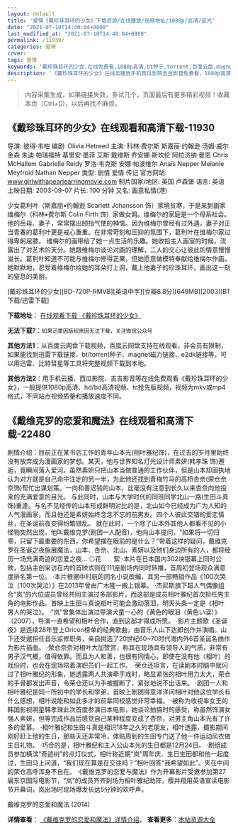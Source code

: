 ```yaml
---
layout: default
title: '爱情《戴珍珠耳环的少女》下载资源/在线播放/视频地址/1080p/高清/蓝光'
date: "2021-07-10T14:40:04+0800"
last_modified_at: "2021-07-10T14:40:04+0800"
permalink: /11930/
categories: 爱情
cover:
tags: 爱情
keywords: '戴珍珠耳环的少女,在线免费看,1080p高清,bt种子,torrent,百度云盘,magnet,磁力链,迅雷下载资源'
description: '《戴珍珠耳环的少女》在线云播放手机西瓜影院吉吉影音免费看，1080p高清bd/hd未删减完整版和tc抢先枪版，mkv/mp4格式，附带bt/torrent种子、magnet/磁力链、百度云盘、网盘资源迅雷下载链接'
---
```


>内容采集生成，如果链接失效，多试几个，页面最后有更多精彩视频！收藏本页（Ctrl+D)，以后再找不麻烦。


## 《戴珍珠耳环的少女》在线观看和高清下载-11930

导演: 彼得·韦柏 编剧: Olivia Hetreed 主演: 科林·费尔斯 斯嘉丽·约翰逊 汤姆·威尔金森 朱迪·帕瑞福特 基里安·墨菲 艾斯·戴维斯 乔安娜·斯坎伦 阿拉济纳·曼恩 Chris McHallem Gabrielle Reidy 罗洛·韦克斯 安娜·帕波维尔 Anaïs Nepper Melanie Meyfroid Nathan Nepper 类型: 剧情 爱情 传记 官方网站: www.girlwithapearlearringmovie.com 制片国家/地区: 英国 卢森堡 语言: 英语 上映日期: 2003-09-07 片长: 100 分钟 又名: 画意私情(港)

少女葛利叶（斯嘉丽•约翰逊 Scarlett Johansson 饰）家境贫寒，于是来到画家维梅尔（科林•费尔斯 Colin Firth 饰）家做女佣。维梅尔的家庭是一个母系社会。他的岳母、妻子，常常摆出颐指气使的神情。因为维梅尔曾经有过外遇，妻子对正当青春的葛利叶更是戒心重重。在非常苛刻和压抑的氛围下，葛利叶在维梅尔家过得卑躬屈膝。 维梅尔的画带给了她一点生活的乐趣。她收拾主人画室的时候，流露出了对艺术的天分。她跟维梅尔谈论对画的理解，二人的交心让彼此的情意慢慢滋长。葛利叶知道不可能与维梅尔修得正果，但她愿意做模特奉献给维梅尔作画。她默默地，忍受着维梅尔给她的耳朵打上洞，戴上他妻子的珍珠耳环，画出这一刻的窒息的美丽。


[戴珍珠耳环的少女][BD-720P-RMVB][英语中字][豆瓣8.8分][649MB][2003][BT下载/迅雷下载]

**下载地址**： [在线观看下载 《戴珍珠耳环的少女》](https://www.btdx8.com/torrent/girl_with_a_pearl_earring_2003.html) 


**无法下载?**：`如果迅雷因版权原因无法下载，关注微信公众号 `

**其他方法1**：从百度云网盘下载视频，百度云网盘支持在线观看，非会员有限制，如果能找到迅雷下载链接、bt/torrent种子、magnet磁力链接、e2dk链接等，可以用迅雷、比特彗星等工具将完整视频下载到本地。

**其他方法2**：用手机云播、西瓜影院、吉吉影音等在线免费观看《戴珍珠耳环的少女》，一般提供1080p高清、hd/bd高清视频、tc抢先版视频，视频为mkv或mp4格式，不同站点视频质量和播放速度不同。


## 《戴维克罗的恋爱和魔法》在线观看和高清下载-22480

剧情介绍：目前正在某书店工作的青年山本光(相叶雅纪饰)，在过去的岁月里始终没有放弃成为漫画家的梦想。某天，他与世界知名灯光设计师素妍(韩孝珠 饰)邂逅，竟瞬间落入爱河。虽然素妍只把山本当做普通的工作伙伴，但是山本却固执地认为对方就是自己命中注定的另一半，为此他还找到青梅竹马的高桥杏奈(荣仓奈奈饰)帮忙出谋划策。一向和善迟钝的山本，丝毫没有注意到长久以来杏奈向他投来的充满爱意的目光。   与此同时，山本与大学时代的同班同学北山一路(生田斗真饰)重逢。与名不见经传的山本形成鲜明对比的是，北山如今已经成为广为人知的人气漫画家，而且他还是素妍始终念念不忘的前男友。四个人彼此交错的爱恋情丝，在圣诞前夜变得纷繁错乱。   就在此时，一个除了山本外其他人都看不见的小怪物突然出现，他叫戴维克罗(剧团一人配音)，他向山本提问，“如果将一切归零，只留下最重要的东西，你希望摆在眼前的是什么？”带着这样的疑问，戴维克罗在圣诞之夜施展魔法，山本、杏奈、北山、素妍以及他们身边所有的人，都将经历一场充满奇迹的恋爱之夜…   ◎花　　絮   ·本片在日本国内302块银幕上同时公映，包括主创采访在内的首映式则在111座剧场内同时转播，首周初登场观众满意度排名第一位。   ·本片根据中村航的同名小说改编，其另一部畅销作品《100次哭泣（100次哭泣）》在2013年曾由广木隆一搬上银幕。   ·杰尼斯旗下超人气偶像组合“岚”的六位成员曾经共同主演过多部影片，而这部是成员相叶雅纪首次担任男主角的电影作品。首映上生田斗真说相叶可能会激动落泪，明天头条一定是《相叶 男人的哭泣》。   ·“岚”曾集体出演过导演犬童一心的《黄色的眼泪（黄色い涙）》（2007），导演一直希望和相叶合作，直到这部才得成所愿。   ·影片主题歌《圣诞夜》是连续28年登上Oricon榜单的经典歌曲，由音乐人山下达郎创作并演唱。山下还受邀担任音乐监修职务，亲自挑选了20世纪60~70时代海内外6首圣诞名曲作为影片插曲。   ·荣仓奈奈对相叶大加赞赏，称其在现场具有领导人的气质，非常有男子汉气概，值得依靠。而且为人和善，也很有同情心，即使在没有他（相叶）的戏份时，也会在现场陪着演职员们一起工作。   ·荣仓还坦言，在读剧本时脑中就闪过了相叶雅纪的形象，她透露两人共演牵手戏时，略显紧张的相叶用力太大，荣仓的手骨都发出声音，令荣仓还以为手被握断了，紧张地说不出话来。   ·剧团一人和相叶雅纪是同一所初中的学长和学弟，首映上剧团得意洋洋问相叶对他这位学长有什么感想，相叶说能和如此多才的前辈同校感觉非常幸福。   ·被称为收视率女王的韩国影视明星韩孝珠此次首度参演日本电影，她谈论拍摄时的感受，称虽然饰演女强人素妍，但等完成作品后感觉自己某种程度变成了杏奈，对男主角山本光有了许多的爱慕。   ·相叶雅纪和生田斗真是相识18年之久的老朋友，相叶透露，摄影期间刚好赶上他的生日，那些天还非常冷，体贴周到的生田专门送了他一件运动风衣做生日礼物。   ·巧合的是，相叶雅纪和主人公山本光的生日都是12月24日。   ·剧组成员参加横滨“奇迹树”的点灯仪式，相叶称近期“岚”周年庆、生日生田都和他一起度过，生田马上问道，“我们现在算是在交往吗？”相叶回答“我希望如此”。夹在中间的荣仓高呼浑身不自在。   ·《戴维克罗的恋爱与魔法》作为开幕影片受邀参加第27届东京国际电影节，“岚”的成员齐齐到场为相叶雅纪助阵，樱井翔用英语宣读电影节开幕词，岚出场时现场爆发长达5分钟的欢呼声。


戴维克罗的恋爱和魔法 (2014)

**详情查看**： [《戴维克罗的恋爱和魔法》详情介绍](/movie/22480/)， **查看更多**：[本站资源大全](/movie/t/all/)

